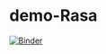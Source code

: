# demo-Rasa

[![Binder](https://mybinder.org/badge_logo.svg)](https://mybinder.org/v2/gh/TatianePink/demo-asa.git/HEAD)
